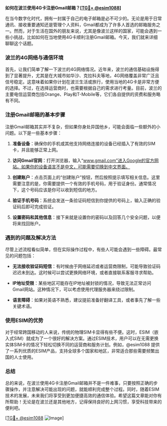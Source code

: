 **如何在波兰使用4G卡注册Gmail邮箱？[[TG💪+ @esim1088](https://t.me/s/esim1088)]**

在当今数字化时代，拥有一封属于自己的电子邮箱是必不可少的。无论是用于日常通讯、接收重要通知还是管理个人资料，Gmail都成为了许多人首选的邮箱服务之一。然而，对于生活在国外的朋友来说，尤其是像波兰这样的国家，可能会遇到一些小挑战，比如如何在当地使用4G卡顺利注册Gmail邮箱。今天，我们就来详细聊聊这个话题。

### 波兰的4G网络与通信环境

首先，让我们简单了解一下波兰的4G网络情况。近年来，波兰的通信基础设施得到了显著提升，尤其是在大城市如华沙、克拉科夫等地，4G网络覆盖非常广泛且信号稳定。这意味着如果你计划在波兰生活或旅行，使用当地的4G卡是非常方便的选择。不过，在选择运营商时，也需要根据自己的需求进行考量。目前，波兰的主要电信运营商包括Orange、Play和T-Mobile等，它们各自提供的资费和服务略有不同。

### 注册Gmail邮箱的基本步骤

注册Gmail邮箱其实并不复杂，但如果你身处异国他乡，可能会面临一些额外的小问题。以下是一些基本步骤：

1. **准备设备**：确保你的手机或其他支持网络连接的设备已经插入了有效的SIM卡，并且能够正常上网。
   
2. **访问Gmail官网**：打开浏览器，输入“www.gmail.com”进入Google的官方网站。如果你的设备语言不是中文，可能需要切换到中文界面。

3. **创建账户**：点击页面上的“创建账户”按钮，然后按照提示填写相关信息。这里需要注意的是，你需要提供一个有效的手机号码，用于验证身份。通常情况下，这个号码应该是你可以收到短信的地方。

4. **验证手机号码**：系统会发送一条验证码短信到你提供的号码上，输入正确的验证码后即可完成验证。

5. **设置密码和其他信息**：接下来就是设置你的密码以及回答几个安全问题，以便将来找回账户。

### 遇到的问题及解决方法

尽管上述流程看似简单，但在实际操作过程中，有些人可能会遇到一些障碍。最常见的问题包括：

- **无法接收验证码短信**：有时候由于网络延迟或者运营商限制，可能导致验证码迟迟未到达。这时候可以尝试更换网络环境，或者直接联系客服寻求帮助。

- **IP地址受限**：某些地区可能存在IP地址被封锁的情况，导致无法正常访问Gmail网站。这种情况下，可以考虑使用代理服务器来绕过限制。

- **语言障碍**：如果对英语不熟悉，建议提前准备好翻译工具，或者事先了解一些关键术语。

### 使用ESIM的优势

对于经常跨国移动的人来说，传统的物理SIM卡显得有些不便。这时，ESIM（嵌入式SIM）就成为了一个很好的解决方案。通过ESIM技术，用户可以在无需更换实体SIM卡的情况下轻松切换不同的运营商和服务计划。例如，@esim1088 提供了一系列优质的ESIM产品，支持全球多个国家和地区，非常适合那些需要频繁出国的人士使用。

### 总结

总的来说，在波兰使用4G卡注册Gmail邮箱并不是一件难事，只要按照正确的步骤操作，并注意解决可能出现的问题，就能顺利完成整个过程。同时，随着ESIM技术的发展，未来我们将享受到更加便捷高效的通信体验。希望这篇文章能对你有所帮助！无论是在波兰还是其他地方，记得保持良好的上网习惯，享受科技带来的便利吧。

[[TG💪+ @esim1088](https://t.me/s/esim1088) ![Image](https://i.postimg.cc/4NQfJmqS/Snipaste-2025-05-13-00-14-12.png)]
